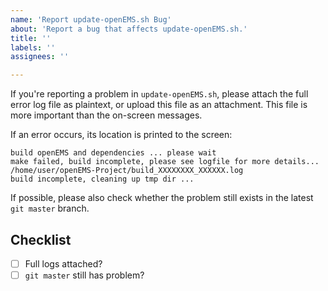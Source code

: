 ```yaml
---
name: 'Report update-openEMS.sh Bug'
about: 'Report a bug that affects update-openEMS.sh.'
title: ''
labels: ''
assignees: ''

---
```


If you're reporting a problem in `update-openEMS.sh`, please attach the full
error log file as plaintext, or upload this file as an attachment. This file is
more important than the on-screen messages.

If an error occurs, its location is printed to the screen:

    build openEMS and dependencies ... please wait
    make failed, build incomplete, please see logfile for more details...
    /home/user/openEMS-Project/build_XXXXXXXX_XXXXXX.log
    build incomplete, cleaning up tmp dir ...

If possible, please also check whether the problem still exists in the latest
`git master` branch.

## Checklist

- [ ] Full logs attached?
- [ ] `git master` still has problem?
